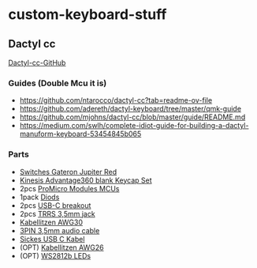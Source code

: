 # custom-keyboard-stuff

## Dactyl cc

[Dactyl-cc-GitHub](https://github.com/mjohns/dactyl-cc)

### Guides (Double Mcu it is)
- https://github.com/ntarocco/dactyl-cc?tab=readme-ov-file
- https://github.com/adereth/dactyl-keyboard/tree/master/qmk-guide
- https://github.com/mjohns/dactyl-cc/blob/master/guide/README.md
- https://medium.com/swlh/complete-idiot-guide-for-building-a-dactyl-manuform-keyboard-53454845b065

### Parts
- [Switches Gateron Jupiter Red](https://www.gateron.co/products/gateron-jupiter-switch-set)
- [Kinesis Advantage360 blank Keycap Set](https://www.zenlap.de/kinesis-advantage-360-pbt-keycap-set)
- 2pcs [ProMicro Modules MCUs]([https://www.az-delivery.de/en/products/pro-micro-atmega32u4](https://amzn.eu/d/19d7GN6))
- 1pack [Diods](https://www.amazon.de/Hailege-100PCS-1N4148-IN4148-High-Speed/dp/B07YZ8G7TG/ref=sr_1_5?__mk_de_DE=%C3%85M%C3%85%C5%BD%C3%95%C3%91&crid=2S7QWU37JIHGI&dib=eyJ2IjoiMSJ9.1LRl2H6qp3TNINsmZa3ueuyDzRJ7EbawWX8OGtipMtcvEx8xyonbWMWuoQFCraMAdL96cm_V2QUg-ecVKIoo8mYTfg-78rJg0gLhC2R9veVqUgW8GnrU4_lycNorUk4ff9My5zoBirBIzIvvbSOkHYijUG54iH1o6CDWIpmRBfQI3zejmL2IewF7pepelAqIUBf9FdikCwQfHmIAz0FuDT4njTuDGZ7YD-c7tLmrTb71iH76ETd-KcndchRz19a8EbFOVqAo6WwXxAVgArzemIuezht94H9vjNF7HWydIq4.3t7s4C-Ldw2xEjfX4PvKwYtfroOWdbE-zH-C2mT5BIA&dib_tag=se&keywords=1N4148&qid=1711134289&sprefix=1n4148%2Caps%2C93&sr=8-5](https://amzn.eu/d/gHlS6aI)https://amzn.eu/d/gHlS6aI)
- 2pcs [USB-C breakout](https://amzn.eu/d/8GRZf3C)
- 2pcs [TRRS 3,5mm jack](https://amzn.eu/d/6R1kecH)
- [Kabellitzen AWG30](https://amzn.eu/d/3I6bMsD)
- [3PIN 3,5mm audio cable](https://amzn.eu/d/cOcG1Gq)
- [Sickes USB C Kabel](https://amzn.eu/d/7lgVILY)
- (OPT) [Kabellitzen AWG26](https://amzn.eu/d/fRbvxyn)
- (OPT) [WS2812b LEDs](https://amzn.eu/d/d8vTvwP)
